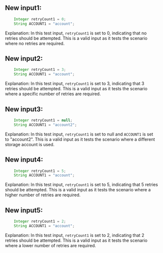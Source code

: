 ## New input1:
```java
    Integer retryCount1 = 0;
    String ACCOUNT1 = "account";
```
Explanation: In this test input, `retryCount1` is set to 0, indicating that no retries should be attempted. This is a valid input as it tests the scenario where no retries are required.

## New input2:
```java
    Integer retryCount1 = 3;
    String ACCOUNT1 = "account";
```
Explanation: In this test input, `retryCount1` is set to 3, indicating that 3 retries should be attempted. This is a valid input as it tests the scenario where a specific number of retries are required.

## New input3:
```java
    Integer retryCount1 = null;
    String ACCOUNT1 = "account2";
```
Explanation: In this test input, `retryCount1` is set to null and `ACCOUNT1` is set to "account2". This is a valid input as it tests the scenario where a different storage account is used.

## New input4:
```java
    Integer retryCount1 = 5;
    String ACCOUNT1 = "account";
```
Explanation: In this test input, `retryCount1` is set to 5, indicating that 5 retries should be attempted. This is a valid input as it tests the scenario where a higher number of retries are required.

## New input5:
```java
    Integer retryCount1 = 2;
    String ACCOUNT1 = "account";
```
Explanation: In this test input, `retryCount1` is set to 2, indicating that 2 retries should be attempted. This is a valid input as it tests the scenario where a lower number of retries are required.